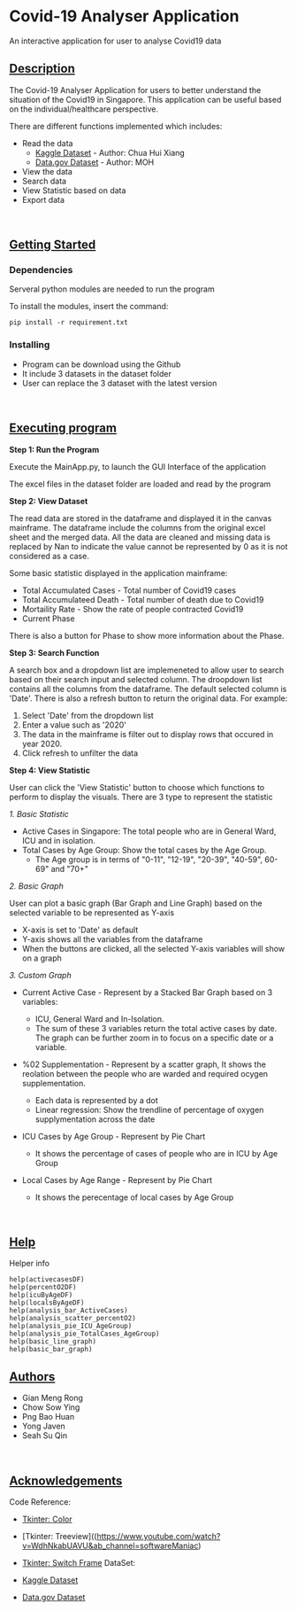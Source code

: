 # Covid-19 Analyser Application
An interactive application for user to analyse Covid19 data

## <ins>Description</ins>
The Covid-19 Analyser Application for users to better 
understand the situation of the Covid19 in Singapore.
This application can be useful based on the individual/healthcare perspective.

There are different functions implemented which includes:

* Read the data
   * [Kaggle Dataset](https://data.world/hxchua/covid-19-singapore) - Author: Chua Hui Xiang
   * [Data.gov Dataset](https://data.gov.sg/dataset/covid-19-case-numbers) - Author: MOH
* View the data
* Search data
* View Statistic based on data
* Export data

<br/>

## <ins>Getting Started</ins>

### **Dependencies**
Serveral python modules are needed to run the program

To install the modules, insert the command:
```
pip install -r requirement.txt
```

### **Installing**
* Program can be download using the Github
* It include 3 datasets in the dataset folder
* User can replace the 3 dataset with the latest version

<br/>

## <ins>Executing program</ins>
   
**Step 1: Run the Program**

Execute the MainApp.py, to launch the GUI Interface of the application

The excel files in the dataset folder are loaded and read by the program



**Step 2: View Dataset**

The read data are stored in the dataframe and displayed it in the canvas mainframe. The dataframe include the columns from the original excel sheet and the merged data. All the data are cleaned and missing data is replaced by Nan to indicate the value cannot be represented by 0 as it is not considered as a case. 

Some basic statistic displayed in the application mainframe:
* Total Accumulated Cases - Total number of Covid19 cases
* Total Accumulateed Death - Total number of death due to Covid19
* Mortaility Rate - Show the rate of people contracted Covid19
* Current Phase

There is also a button for Phase to show more information about the Phase. 

**Step 3: Search Function**

A search box and a dropdown list are implemeneted to allow user to search based on their search input and selected column. The droopdown list contains all the columns from the dataframe. The default selected column is 'Date'. There is also a refresh button to return the original data. For example:

1. Select 'Date' from the dropdown list
2. Enter a value such as '2020'
3. The data in the mainframe is filter out to display rows that occured in year 2020.  
4. Click refresh to unfilter the data

**Step 4: View Statistic**

User can click the 'View Statistic' button to choose which functions to perform to display the visuals. There are 3 type to represent the statistic

*1. Basic Statistic*
* Active Cases in Singapore: The total people who are in General Ward, ICU and in isolation. 
* Total Cases by Age Group: Show the total cases by the Age Group. 
    * The Age group is in terms of "0-11", "12-19", "20-39", "40-59", 60-69" and "70+"

*2. Basic Graph*

User can plot a basic graph (Bar Graph and Line Graph) based on the selected variable to be represented as Y-axis
* X-axis is set to 'Date' as default
* Y-axis shows all the variables from the dataframe
* When the buttons are clicked, all the selected Y-axis variables will show on a graph

*3. Custom Graph*
* Current Active Case - Represent by a Stacked Bar Graph based on 3 variables: 
    * ICU, General Ward and In-Isolation. 
    * The sum of these 3 variables return the total active cases by date. The graph can be further zoom in to focus on a specific date or a variable.

* %02 Supplementation - Represent by a scatter graph, It shows the reolation between the people who are warded and required ocygen supplementation. 
    * Each data is represented by a dot
    * Linear regression: Show the trendline of percentage of oxygen supplymentation across the date

* ICU Cases by Age Group - Represent by Pie Chart
    * It shows the percentage of cases of people who are in ICU by Age Group 
* Local Cases by Age Range - Represent by Pie Chart
    * It shows the perecentage of local cases by Age Group
<br/>

## <ins>Help</ins>
Helper info
```
help(activecasesDF)
help(percentO2DF)
help(icuByAgeDF)
help(localsByAgeDF)
help(analysis_bar_ActiveCases)
help(analysis_scatter_percentO2)
help(analysis_pie_ICU_AgeGroup)
help(analysis_pie_TotalCases_AgeGroup)
help(basic_line_graph)
help(basic_bar_graph)

```

## <ins>Authors</ins>
* Gian Meng Rong
* Chow Sow Ying
* Png Bao Huan
* Yong Javen
* Seah Su Qin

</br>

## <ins>Acknowledgements</ins>
Code Reference:
* [Tkinter: Color](https://stackoverflow.com/a/60949800/4352930)
* [Tkinter: Treeview]((https://www.youtube.com/watch?v=WdhNkabUAVU&ab_channel=softwareManiac)
* [Tkinter: Switch Frame](https://www.semicolonworld.com/question/42826/switch-between-two-frames-in-tkinter#comment-21)
DataSet:
* [Kaggle Dataset](https://data.world/hxchua/covid-19-singapore)

* [Data.gov Dataset](https://data.gov.sg/dataset/covid-19-case-numbers)

